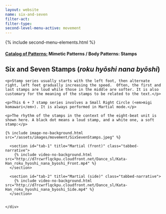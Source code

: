 ```yaml
---
layout: website
name: six-and-seven
filter-act:
filter-type:
second-level-menu-active: movement
---
```

{% include second-menu-elements.html %}

<main class="page-content">
  <div class="text-container">
    <h4><a href="/movement#catalog">Catalog of Patterns:</a> Mimetic Patterns / Body Patterns: Stamps</h4>
    <h2>Six and Seven Stamps (<em>roku hyōshi nana byōshi</em>)</h2>

    <p>Stamp series usually starts with the left foot, then alternate right, left feet gradually increasing the speed.  Often, the first and last stamps are loud while those in the middle are softer. It is also customary for the meaning of the stamps to be related to the text.</p>

    <p>This 6 + 7 stamp series involves a Small Right Circle (<em>migi komawari</em>). It is always performed in Martial mode.</p>

    <p>The rhythm of the stamps in the context of the eight-beat unit is shown here. A black dot means a loud stamp, and a white one, a soft stamp:</p>

    {% include image-no-background.html src="/assets/images/movement/SixSevenStamps.jpeg" %}



  </div>


<div class="tabs-container">
  <div class="tabs-container__links">
    <div class="wrapper">
      <div id="tabs"></div>
    </div>
  </div>
  <div class="tabs-container__content">
    <div class="wrapper">

      <section id="tab-1" title="Martial (front)" class="tabbed-narrative">
        {% include video-no-background.html src="http://d7rcwrflqckpu.cloudfront.net/Dance_sl/Kata-Han_roku_hyoshi_nana_byoshi_Front.mp4" %}
      </section>

      <section id="tab-2" title="Martial (side)" class="tabbed-narrative">
        {% include video-no-background.html src="http://d7rcwrflqckpu.cloudfront.net/Dance_sl/Kata-Han_roku_hyoshi_nana_byoshi_Side.mp4" %}
      </section>


    </div>
  </div>
</div>
</main>
